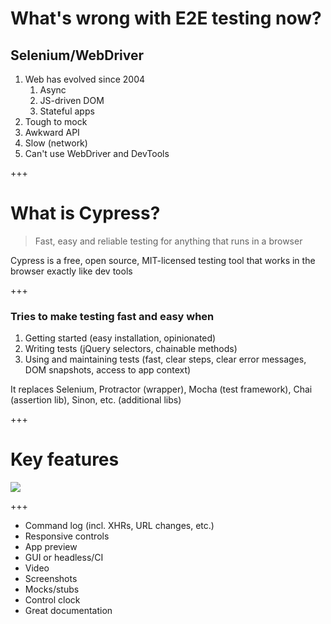# What's wrong with E2E testing now?

## Selenium/WebDriver

1. Web has evolved since 2004
    1. Async
    1. JS-driven DOM
    1. Stateful apps
1. Tough to mock
1. Awkward API
1. Slow (network)
1. Can't use WebDriver and DevTools

+++

# What is Cypress?

> Fast, easy and reliable testing for anything that runs in a browser

Cypress is a free, open source, MIT-licensed testing tool that works in the browser exactly like dev tools

+++

### Tries to make testing fast and easy when
1. Getting started (easy installation, opinionated)
1. Writing tests (jQuery selectors, chainable methods)
1. Using and maintaining tests (fast, clear steps, clear error messages, DOM snapshots, access to app context)

It replaces Selenium, Protractor (wrapper), Mocha (test framework), Chai (assertion lib), Sinon, etc. (additional libs)

+++

# Key features

![](https://www.cypress.io/img/cypress-test-runner-gui-in-browser.57d06913.png)

+++

- Command log (incl. XHRs, URL changes, etc.)
- Responsive controls
- App preview
- GUI or headless/CI
- Video
- Screenshots
- Mocks/stubs
- Control clock
- Great documentation